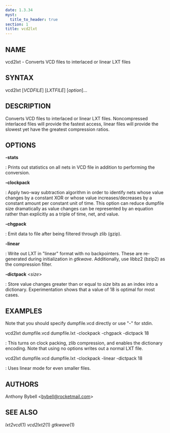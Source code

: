 ```yaml
---
date: 1.3.34
myst:
  title_to_header: true
section: 1
title: vcd2lxt
---
```


## NAME

vcd2lxt - Converts VCD files to interlaced or linear LXT files

## SYNTAX

vcd2lxt \[*VCDFILE*\] \[*LXTFILE*\] \[*option*\]\...

## DESCRIPTION

Converts VCD files to interlaced or linear LXT files. Noncompressed
interlaced files will provide the fastest access, linear files will
provide the slowest yet have the greatest compression ratios.

## OPTIONS

**-stats**

:   Prints out statistics on all nets in VCD file in addition to
    performing the conversion.

**-clockpack**

:   Apply two-way subtraction algorithm in order to identify nets whose
    value changes by a constant XOR or whose value increases/decreases
    by a constant amount per constant unit of time. This option can
    reduce dumpfile size dramatically as value changes can be
    represented by an equation rather than explicitly as a triple of
    time, net, and value.

**-chgpack**

:   Emit data to file after being filtered through zlib (gzip).

**-linear**

:   Write out LXT in \"linear\" format with no backpointers. These are
    re-generated during initialization in *gtkwave*. Additionally, use
    libbz2 (bzip2) as the compression filter.

**-dictpack** \<*size*\>

:   Store value changes greater than or equal to *size* bits as an index
    into a dictionary. Experimentation shows that a value of 18 is
    optimal for most cases.

## EXAMPLES

Note that you should specify dumpfile.vcd directly or use \"-\" for
stdin.

vcd2lxt dumpfile.vcd dumpfile.lxt -clockpack -chgpack -dictpack 18

:   This turns on clock packing, zlib compression, and enables the
    dictionary encoding. Note that using no options writes out a normal
    LXT file.

vcd2lxt dumpfile.vcd dumpfile.lxt -clockpack -linear -dictpack 18

:   Uses linear mode for even smaller files.

## AUTHORS

Anthony Bybell \<bybell@rocketmail.com\>

## SEE ALSO

*lxt2vcd*(1) *vcd2lxt2*(1) *gtkwave*(1)
